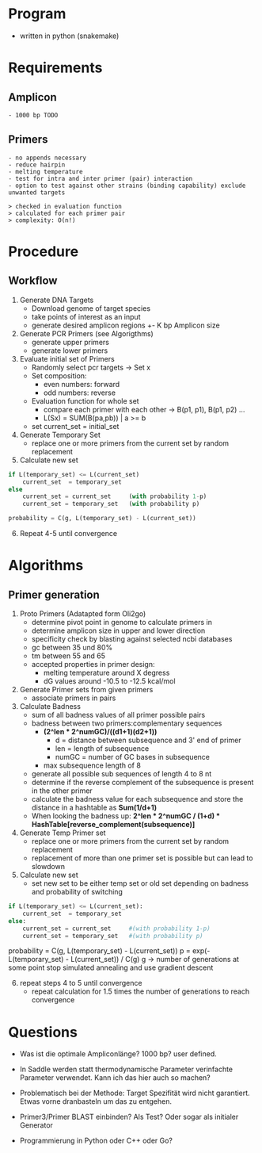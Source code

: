 # Program
- written in python (snakemake)

# Requirements
## Amplicon
    - 1000 bp TODO
## Primers
    - no appends necessary
    - reduce hairpin
    - melting temperature
    - test for intra and inter primer (pair) interaction
    - option to test against other strains (binding capability) exclude unwanted targets

    > checked in evaluation function
    > calculated for each primer pair
    > complexity: O(n!)
# Procedure
## Workflow
1. Generate DNA Targets
    - Download genome of target species
    - take points of interest as an input
    - generate desired amplicon regions +- K bp Amplicon size
2. Generate PCR Primers (see Algorigthms)
    - generate upper primers
    - generate lower primers
3. Evaluate initial set of Primers
    - Randomly select pcr targets -> Set x
    - Set composition:
        - even numbers: forward
        - odd numbers: reverse
    - Evaluation function for whole set
        - compare each primer with each other -> B(p1, p1), B(p1, p2) ...
        - L(Sx) = SUM(B(pa,pb)) | a >= b
    - set current_set = initial_set
4. Generate Temporary Set
    - replace one or more primers from the current set by random replacement
5. Calculate new set
```python
if L(temporary_set) <= L(current_set)
    current_set  = temporary_set
else
    current_set = current_set     (with probability 1-p)
    current_set = temporary_set   (with probability p)

probability = C(g, L(temporary_set) - L(current_set))
```
6. Repeat 4-5 until convergence


# Algorithms
## Primer generation
1. Proto Primers (Adatapted form Oli2go)
    - determine pivot point in genome to calculate primers in
    - determine amplicon size in upper and lower direction
    - specificity check by blasting against selected ncbi databases
    - gc between 35 und 80%
    - tm between 55 and 65
    - accepted properties in primer design:
        - melting temperature around X degress
        - dG values around -10.5 to -12.5 kcal/mol
2. Generate Primer sets from given primers
    - associate primers in pairs
3. Calculate Badness
    - sum of all badness values of all primer possible pairs
    - badness between two primers:complementary sequences
        - **(2^len * 2^numGC)/((d1+1)(d2+1))**
            - d = distance between subsequence and 3' end of primer
            - len = length of subsequence
            - numGC = number of GC bases in subsequence
        - max subsequence length of 8
    - generate all possible sub sequences of length 4 to 8 nt
    - determine if the reverse complement of the subsequence is present in the other primer
    - calculate the badness value for each subsequence and store the distance in a hashtable as **Sum(1/d+1)**
    - When looking the badness up: **2^len * 2^numGC / (1+d) * HashTable[reverse_complement(subsequence)]**
4. Generate Temp Primer set
    - replace one or more primers from the current set by random replacement
    - replacement of more than one primer set is possible but can lead to slowdown
5. Calculate new set
    - set new set to be either temp set or old set depending on badness and probability of switching
```python
if L(temporary_set) <= L(current_set):
    current_set  = temporary_set
else:
    current_set = current_set     #(with probability 1-p)
    current_set = temporary_set   #(with probability p)
```
probability = C(g, L(temporary_set) - L(current_set))
p = exp(-L(temporary_set) - L(current_set)) / C(g)
g -> number of generations
at some point stop simulated annealing and use gradient descent

6. repeat steps 4 to 5 until convergence
    - repeat calculation for 1.5 times the number of generations to reach convergence

# Questions
- Was ist die optimale Ampliconlänge? 1000 bp? user defined.

- In Saddle werden statt thermodynamische Parameter verinfachte Parameter verwendet. Kann ich das hier auch so machen?

- Problematisch bei der Methode: Target Spezifität wird nicht garantiert. Etwas vorne dranbasteln um das zu entgehen.

- Primer3/Primer BLAST einbinden? Als Test? Oder sogar als initialer Generator

- Programmierung in Python oder C++ oder Go? 